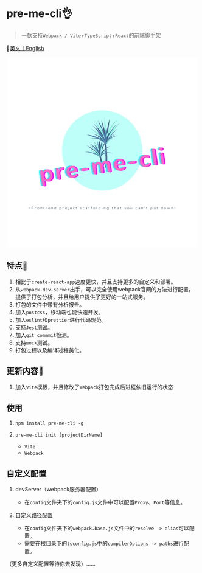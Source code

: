 # pre-me-cli👌

> 一款支持`Webpack / Vite`+`TypeScript`+`React`的前端脚手架

 📎[英文｜English](./README.md)

<div  align="center">    
  <img src="./images/logo.png">
</div>

## 特点🎉

1. 相比于`create-react-app`速度更快，并且支持更多的自定义和部署。
2. 从`webpack-dev-server`出手，可以完全使用webpack官网的方法进行配置，提供了打包分析，并且给用户提供了更好的一站式服务。
3. 打包的文件中带有分析报告。
4. 加入`postcss`，移动端也能快速开发。
5. 加入`eslint`和`prettier`进行代码规范。
6. 支持`Jest`测试。
7. 加入`git commmit`检测。
8. 支持`mock`测试。
9. 打包过程以及编译过程美化。

## 更新内容👏

1. 加入`Vite`模板，并且修改了`Webpack`打包完成后进程依旧运行的状态

## 使用

1. `npm install pre-me-cli -g`

2. `pre-me-cli init [projectDirName]`
   - `Vite`
   - `Webpack`

## 自定义配置

1. devServer（webpack服务器配置）
   - 在`config`文件夹下的`config.js`文件中可以配置`Proxy`、`Port`等信息。

2. 自定义路径配置
   - 在`config`文件夹下的`webpack.base.js`文件中的`resolve -> alias`可以配置。
   - 需要在根目录下的`tsconfig.js`中的`compilerOptions -> paths`进行配置。

（更多自定义配置等待你去发现）……
